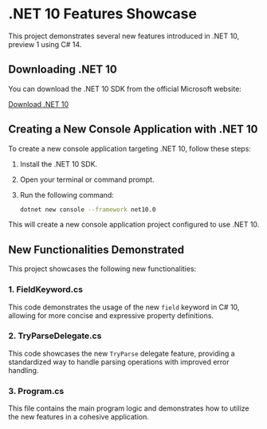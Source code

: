 # .NET 10 Features Showcase

This project demonstrates several new features introduced in .NET 10, preview 1 using C# 14.

## Downloading .NET 10

You can download the .NET 10 SDK from the official Microsoft website:

[Download .NET 10](https://dotnet.microsoft.com/en-us/download/dotnet/10.0)

## Creating a New Console Application with .NET 10

To create a new console application targeting .NET 10, follow these steps:

1.  Install the .NET 10 SDK.
2.  Open your terminal or command prompt.
3.  Run the following command:

    ```bash
    dotnet new console --framework net10.0
    ```

This will create a new console application project configured to use .NET 10.

## New Functionalities Demonstrated

This project showcases the following new functionalities:

### 1. FieldKeyword.cs

This code demonstrates the usage of the new `field` keyword in C# 10, allowing for more concise and expressive property definitions.

### 2. TryParseDelegate.cs

This code showcases the new `TryParse` delegate feature, providing a standardized way to handle parsing operations with improved error handling.

### 3. Program.cs

This file contains the main program logic and demonstrates how to utilize the new features in a cohesive application.